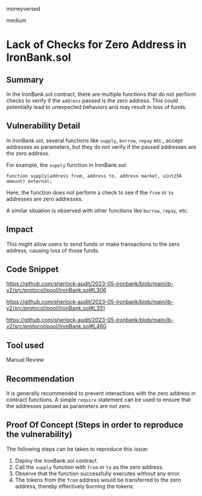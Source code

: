 moneyversed

medium

# Lack of Checks for Zero Address in IronBank.sol

## Summary

In the IronBank.sol contract, there are multiple functions that do not perform checks to verify if the `address` passed is the zero address. This could potentially lead to unexpected behaviors and may result in loss of funds. 

## Vulnerability Detail

In IronBank.sol, several functions like `supply`, `borrow`, `repay` etc., accept addresses as parameters, but they do not verify if the passed addresses are the zero address. 

For example, the `supply` function in IronBank.sol:

```solidity
function supply(address from, address to, address market, uint256 amount) external;
```

Here, the function does not perform a check to see if the `from` or `to` addresses are zero addresses.

A similar situation is observed with other functions like `borrow`, `repay`, etc.

## Impact

This might allow users to send funds or make transactions to the zero address, causing loss of those funds.

## Code Snippet

https://github.com/sherlock-audit/2023-05-ironbank/blob/main/ib-v2/src/protocol/pool/IronBank.sol#L306

https://github.com/sherlock-audit/2023-05-ironbank/blob/main/ib-v2/src/protocol/pool/IronBank.sol#L351

https://github.com/sherlock-audit/2023-05-ironbank/blob/main/ib-v2/src/protocol/pool/IronBank.sol#L460

## Tool used

Manual Review

## Recommendation

It is generally recommended to prevent interactions with the zero address in contract functions. A simple `require` statement can be used to ensure that the addresses passed as parameters are not zero.

## Proof Of Concept (Steps in order to reproduce the vulnerability)

The following steps can be taken to reproduce this issue:

1. Deploy the IronBank.sol contract.
2. Call the `supply` function with `from` or `to` as the zero address.
3. Observe that the function successfully executes without any error.
4. The tokens from the `from` address would be transferred to the zero address, thereby effectively burning the tokens.
